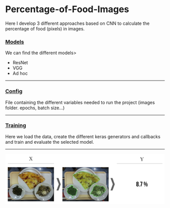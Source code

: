 # Percentage-of-Food-Images
Here I develop 3 different approaches based on CNN to calculate the percentage of food (pixels) in images.

### [Models](models.py)
We can find the different models>
 - ResNet
 - VGG
 - Ad hoc
---

### [Config](config.py)
File containing the different variables needed to run the project (images folder. epochs, batch size...)

---
### [Training](training.py)

Here we load the data, create the different keras generators and callbacks and train and evaluate the selected model.

---

![Image](https://github.com/Francisco-J-Gomez/Percentage-of-Food-Images/blob/main/food_perc.PNG?raw=true)

